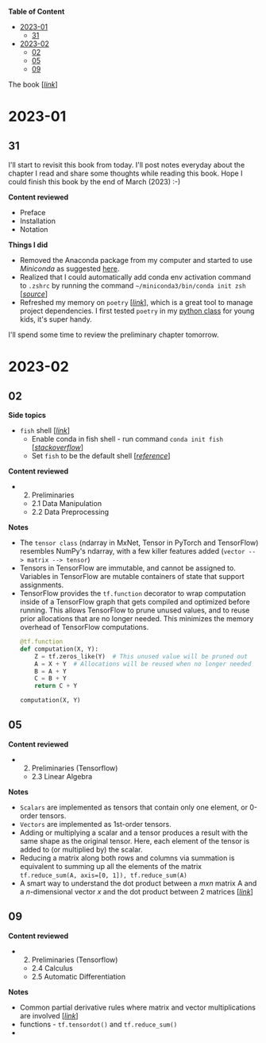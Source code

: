 **Table of Content**
- [2023-01](#2023-01)
  - [31](#31)
- [2023-02](#2023-02)
  - [02](#02)
  - [05](#05)
  - [09](#09)


The book [[*link*](https://d2l.ai/chapter_preface/index.html)]

# 2023-01
## 31
I'll start to revisit this book from today. I'll post notes everyday about the chapter I read and share some thoughts while reading this book. Hope I could finish this book by the end of March (2023) :-) 

**Content reviewed**
- Preface
- Installation
- Notation 

**Things I did**

- Removed the Anaconda package from my computer and started to use *Miniconda* as suggested [here](https://d2l.ai/chapter_installation/index.html#installing-miniconda). 
- Realized that I could automatically add conda env activation command to `.zshrc` by running the command `~/miniconda3/bin/conda init zsh` [[*source*](https://stackoverflow.com/questions/40370467/anaconda-not-found-in-zsh)]
- Refreshed my memory on `poetry` [[*link*](https://python-poetry.org/docs/basic-usage/#using-your-virtual-environment)], which is a great tool to manage project dependencies. I first tested `poetry` in my [python class](https://github.com/xiangshiyin/python-for-kids) for young kids, it's super handy.

I'll spend some time to review the preliminary chapter tomorrow.


# 2023-02
## 02

**Side topics**
- `fish` shell [[*link*](https://fishshell.com/)]
  - Enable conda in fish shell - run command `conda init fish` [[*stackoverflow*](https://stackoverflow.com/questions/34280113/add-conda-to-path-in-fish)]
  - Set `fish` to be the default shell [[*reference*](https://fishshell.com/docs/current/index.html#default-shell)]

**Content reviewed**
- 2. Preliminaries
  - 2.1 Data Manipulation
  - 2.2 Data Preprocessing

**Notes**
* The `tensor class` (ndarray in MxNet, Tensor in PyTorch and TensorFlow) resembles NumPy's ndarray, with a few killer features added (`vector --> matrix --> tensor`)
* Tensors in TensorFlow are immutable, and cannot be assigned to. Variables in TensorFlow are mutable containers of state that support assignments.
* TensorFlow provides the `tf.function` decorator to wrap computation inside of a TensorFlow graph that gets compiled and optimized before running. This allows TensorFlow to prune unused values, and to reuse prior allocations that are no longer needed. This minimizes the memory overhead of TensorFlow computations.
  ```python
  @tf.function
  def computation(X, Y):
      Z = tf.zeros_like(Y)  # This unused value will be pruned out
      A = X + Y  # Allocations will be reused when no longer needed
      B = A + Y
      C = B + Y
      return C + Y

  computation(X, Y)
  ```

## 05

**Content reviewed**
- 2. Preliminaries (Tensorflow)
  - 2.3 Linear Algebra

**Notes**
* `Scalars` are implemented as tensors that contain only one element, or 0-order tensors.
* `Vectors` are implemented as 1st-order tensors.
* Adding or multiplying a scalar and a tensor produces a result with the same shape as the original tensor. Here, each element of the tensor is added to (or multiplied by) the scalar.
* Reducing a matrix along both rows and columns via summation is equivalent to summing up all the elements of the matrix `tf.reduce_sum(A, axis=[0, 1]), tf.reduce_sum(A)`
* A smart way to understand the dot product between a $mxn$ matrix A and a $n$-dimensional vector $x$ and the dot product between 2 matrices [[*link*](https://d2l.ai/chapter_preliminaries/linear-algebra.html#matrix-vector-products)]

## 09
**Content reviewed**
- 2. Preliminaries (Tensorflow)
  - 2.4 Calculus
  - 2.5 Automatic Differentiation

**Notes**
* Common partial derivative rules where matrix and vector multiplications are involved [[*link*](https://d2l.ai/chapter_preliminaries/calculus.html#partial-derivatives-and-gradients)]
* functions - `tf.tensordot()` and `tf.reduce_sum()`
* 
